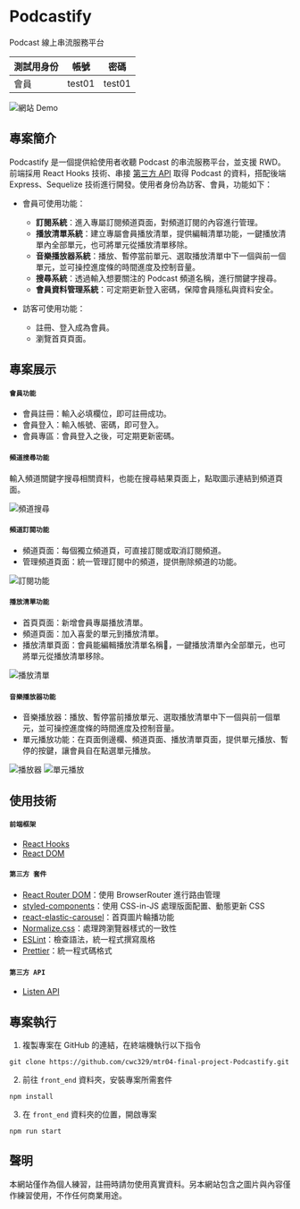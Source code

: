 # Podcastify

Podcast 線上串流服務平台

| 測試用身份 | 帳號 | 密碼 |
| --- | --- | -------- |
| 會員 | test01 |  test01  |

![網站 Demo](https://i.imgur.com/hW5QUqi.gif)

## 專案簡介

Podcastify 是一個提供給使用者收聽 Podcast 的串流服務平台，並支援 RWD。前端採用 React Hooks 技術、串接 [第三方 API](https://www.listennotes.com/api/) 
取得 Podcast 的資料，搭配後端 Express、Sequelize 技術進行開發。使用者身份為訪客、會員，功能如下：

- 會員可使用功能：

  - **訂閱系統**：進入專屬訂閱頻道頁面，對頻道訂閱的內容進行管理。
  - **播放清單系統**：建立專屬會員播放清單，提供編輯清單功能，一鍵播放清單內全部單元，也可將單元從播放清單移除。
  - **音樂播放器系統**：播放、暫停當前單元、選取播放清單中下一個與前一個單元，並可操控進度條的時間進度及控制音量。
  - **搜尋系統**：透過輸入想要關注的 Podcast 頻道名稱，進行關鍵字搜尋。
  - **會員資料管理系統**：可定期更新登入密碼，保障會員隱私與資料安全。
 
- 訪客可使用功能：
  - 註冊、登入成為會員。
  - 瀏覽首頁頁面。


## 專案展示

#### `會員功能`
- 會員註冊：輸入必填欄位，即可註冊成功。
- 會員登入：輸入帳號、密碼，即可登入。
- 會員專區：會員登入之後，可定期更新密碼。

#### `頻道搜尋功能`
輸入頻道關鍵字搜尋相關資料，也能在搜尋結果頁面上，點取圖示連結到頻道頁面。

![頻道搜尋](https://i.imgur.com/snZyZ2Q.gif)

#### `頻道訂閱功能`
- 頻道頁面：每個獨立頻道頁，可直接訂閱或取消訂閱頻道。
- 管理頻道頁面：統一管理訂閱中的頻道，提供刪除頻道的功能。

![訂閱功能](https://i.imgur.com/taoq8b0.gif)

#### `播放清單功能`
- 首頁頁面：新增會員專屬播放清單。
- 頻道頁面：加入喜愛的單元到播放清單。
- 播放清單頁面：會員能編輯播放清單名稱，一鍵播放清單內全部單元，也可將單元從播放清單移除。

![播放清單](https://i.imgur.com/Tr3o9JB.gif)

#### `音樂播放器功能`
- 音樂播放器：播放、暫停當前播放單元、選取播放清單中下一個與前一個單元，並可操控進度條的時間進度及控制音量。
- 單元播放功能：在頁面側邊欄、頻道頁面、播放清單頁面，提供單元播放、暫停的按鍵，讓會員自在點選單元播放。

![播放器](https://i.imgur.com/L5xuAGY.gif)
![單元播放](https://i.imgur.com/njsy09X.gif)


##  使用技術
#### `前端框架`
- [React Hooks](https://reactjs.org/)
- [React DOM](https://www.npmjs.com/package/react-dom)

#### `第三方 套件`
- [React Router DOM](https://reactrouter.com/)：使用 BrowserRouter 進行路由管理
- [styled-components](https://styled-components.com/)：使用 CSS-in-JS 處理版面配置、動態更新 CSS
- [react-elastic-carousel](https://sag1v.github.io/react-elastic-carousel/)：首頁圖片輪播功能
- [Normalize.css](https://sag1v.github.io/react-elastic-carousel/)：處理跨瀏覽器樣式的一致性
- [ESLint](https://eslint.org/)：檢查語法，統一程式撰寫風格
- [Prettier](https://prettier.io/)：統一程式碼格式

#### `第三方 API`
- [Listen API](https://www.listennotes.com/api/)


## 專案執行
1. 複製專案在 GitHub 的連結，在終端機執行以下指令
``` 
git clone https://github.com/cwc329/mtr04-final-project-Podcastify.git
```
2. 前往 `front_end` 資料夾，安裝專案所需套件
```
npm install
```
3. 在 `front_end` 資料夾的位置，開啟專案
```
npm run start
```


## 聲明
本網站僅作為個人練習，註冊時請勿使用真實資料。另本網站包含之圖片與內容僅作練習使用，不作任何商業用途。